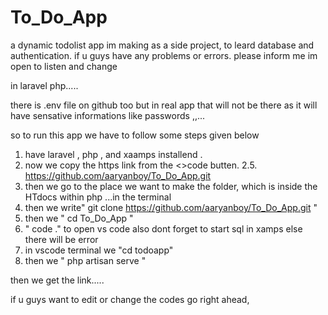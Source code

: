 # To_Do_App

a dynamic todolist app im making as a side project, to leard database and authentication. if u guys have any problems or errors. please inform me im open to listen and change

in laravel php.....

there is .env file on github too but in real app that will not be there as it will have sensative informations like passwords ,,...

so to run this app we have to follow some steps given below

1. have laravel , php , and xaamps installend .
2. now we copy the https link from the <>code butten.
   2.5. https://github.com/aaryanboy/To_Do_App.git
3. then we go to the place we want to make the folder, which is inside the HTdocs within php ...in the terminal
4. then we write" git clone https://github.com/aaryanboy/To_Do_App.git "
5. then we " cd To_Do_App "
6. " code ." to open vs code
      also dont forget to start sql in xamps else there will be error
8. in vscode terminal we "cd todoapp"
9. then we " php artisan serve "


then we get the link.....

if u guys want to edit or change the codes go right ahead,
